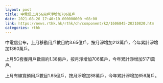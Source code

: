```yaml
---
layout: post
title: 中電信上月5G用戶淨增加706萬戶
date: 2021-08-20 17:40:10.000000000 +08:00
link: https://news.rthk.hk/rthk/ch/component/k2/1606845-20210820.htm
categories: rthk
---
```


中電信公布，上月移動用戶數目約3.65億戶，按月淨增加213萬戶，今年累計淨增加1360萬戶。

上月5G套餐用戶數目約1.38億戶，按月淨增加706萬戶，今年累計淨增加5171萬戶。

上月有線寬頻用戶數目1.65億戶，按月淨增加88萬戶，今年累計淨增加656萬戶。

